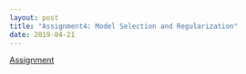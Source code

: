 ```yaml
---
layout: post
title: "Assignment4: Model Selection and Regularization"
date: 2019-04-21
---
```

[Assignment]({{site.baseurl}}/microecon/assignment_4.md)
